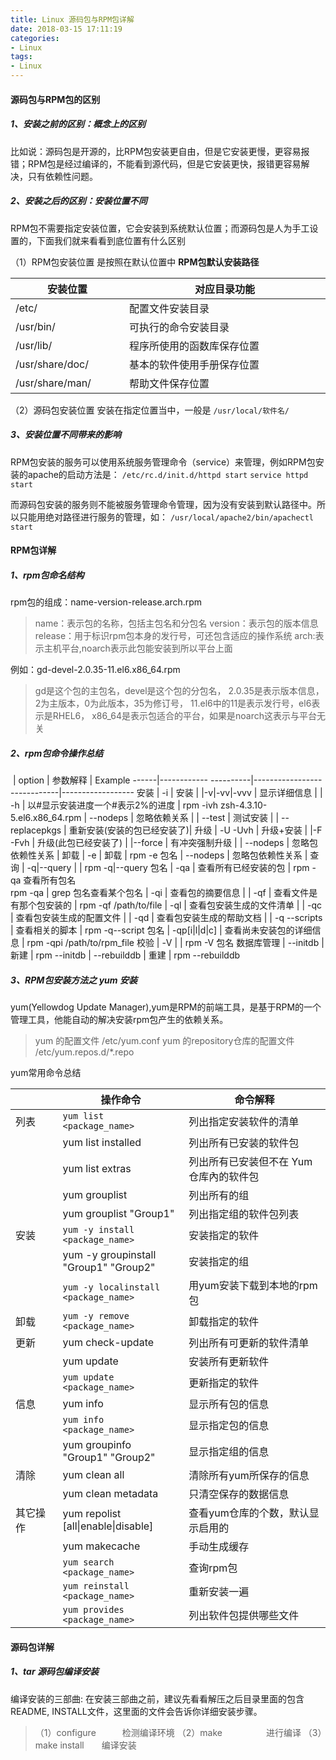```yaml
---
title: Linux 源码包与RPM包详解
date: 2018-03-15 17:11:19
categories:
- Linux
tags:
- Linux
---
```

#### 源码包与RPM包的区别
##### 1、安装之前的区别：概念上的区别
比如说：源码包是开源的，比RPM包安装更自由，但是它安装更慢，更容易报错；RPM包是经过编译的，不能看到源代码，但是它安装更快，报错更容易解决，只有依赖性问题。

##### 2、安装之后的区别：安装位置不同
RPM包不需要指定安装位置，它会安装到系统默认位置；而源码包是人为手工设置的，下面我们就来看看到底位置有什么区别
<!--more-->

（1）RPM包安装位置
是按照在默认位置中
**RPM包默认安装路径**

安装位置        |   对应目录功能
----------------|------------------------
/etc/ 			|	配置文件安装目录
/usr/bin/ 		|	可执行的命令安装目录
/usr/lib/ 		|	程序所使用的函数库保存位置
/usr/share/doc/ |	基本的软件使用手册保存位置
/usr/share/man/ |	帮助文件保存位置

（2）源码包安装位置
安装在指定位置当中，一般是 `/usr/local/软件名/`

##### 3、安装位置不同带来的影响
RPM包安装的服务可以使用系统服务管理命令（service）来管理，例如RPM包安装的apache的启动方法是：
`/etc/rc.d/init.d/httpd start`
`service httpd start`

而源码包安装的服务则不能被服务管理命令管理，因为没有安装到默认路径中。所以只能用绝对路径进行服务的管理，如：
`/usr/local/apache2/bin/apachectl start`


#### RPM包详解
##### 1、rpm包命名结构
rpm包的组成：name-version-release.arch.rpm
>name：表示包的名称，包括主包名和分包名
version：表示包的版本信息
release：用于标识rpm包本身的发行号，可还包含适应的操作系统
arch:表示主机平台,noarch表示此包能安装到所以平台上面

例如：gd-devel-2.0.35-11.el6.x86_64.rpm
>gd是这个包的主包名，devel是这个包的分包名，
2.0.35是表示版本信息，2为主版本，0为此版本，35为修订号，
11.el6中的11是表示发行号，el6表示是RHEL6，
x86_64是表示包适合的平台，如果是noarch这表示与平台无关

##### 2、rpm包命令操作总结
<style type="text/css">
	table th:first-of-type {
		width: 15%;
	}
	table th:nth-of-type(2) {
		width: 17%;
	}
	table th:nth-of-type(3) {
		width: 50%;
	}
	table th:nth-of-type(4) {
		width: 40%;
	}
</style>

&nbsp;| option 					| 参数解释 							| Example
------|------------ ----------|-----------------------------|------------------
安装  | -i     					| 安装     							| &#32;
      |-v&#124;-vv&#124;-vvv 	| 显示详细信息 					| &#32;
      | -h    				 	| 以#显示安装进度一个#表示2%的进度  | rpm -ivh zsh-4.3.10-5.el6.x86_64.rpm
      | --nodeps 			   	| 忽略依赖关系 					| &#32;
      | --test  			   	| 测试安装 							| &#32;
      | --replacepkgs 			| 重新安装(安装的包已经安装了)| &#32;
升级  | -U   -Uvh  				| 升级+安装 						| &#32;
      |-F    -Fvh  				| 升级(此包已经安装了) 			| &#32;
      |--force     				| 有冲突强制升级  				| &#32;
      | --nodeps   				| 忽略包依赖性关系 				| &#32;
卸载  | -e        	 			| 卸载     							| rpm  -e  包名
      | --nodeps   				| 忽略包依赖性关系 				| &#32;
查询  | -q&#124;--query 		| &#32; 	    	               | rpm -q&#124;--query  包名
      | -qa         			| 查看所有已经安装的包 				| rpm -qa  查看所有包名 <br/>rpm -qa &#124; grep 包名查看某个包名
      | -qi         			| 查看包的摘要信息					| &#32;
      | -qf         			| 查看文件是有那个包安装的  		| rpm  -qf  /path/to/file
      | -ql         			| 查看包安装生成的文件清单			| &#32;
      | -qc         			| 查看包安装生成的配置文件			| &#32;
      | -qd         			| 查看包安装生成的帮助文档			| &#32;
      | -q  --scripts  		| 查看相关的脚本         			| rpm -q--script   包名
      | -qp[i&#124;l&#124;d&#124;c]   | 查看尚未安装包的详细信息 	| rpm -qpi /path/to/rpm_file
校验  | -V             		| &#32;		                     | rpm -V   包名
数据库管理 | --initdb  		| 新建 			                  | rpm  --initdb
           | --rebuilddb 	| 重建			                  | rpm  --rebuilddb


##### 3、RPM包安装方法之 yum 安装
yum(Yellowdog Update  Manager),yum是RPM的前端工具，是基于RPM的一个管理工具，他能自动的解决安装rpm包产生的依赖关系。

>yum 的配置文件    /etc/yum.conf
yum 的repository仓库的配置文件   /etc/yum.repos.d/*.repo

yum常用命令总结
<style type="text/css">
	table th:nth-of-type(2) {
		width: 40%;
	}
</style>

&#32;    |  操作命令 							 |  命令解释
---------|---------------------------------------|------------
列表     | `yum list <package_name>` 			 | 列出指定安装软件的清单
         | yum list installed      				 | 列出所有已安装的软件包
         | yum list extras     				     | 列出所有已安装但不在 Yum  仓库內的软件包
         | yum grouplist          		   	     | 列出所有的组
         | yum grouplist "Group1" 			     | 列出指定组的软件包列表
安装     | `yum -y install <package_name>`   	 | 安装指定的软件
         | yum -y groupinstall "Group1" "Group2" | 安装指定的组
         | `yum -y localinstall <package_name>`  | 用yum安装下载到本地的rpm包
卸载     | `yum -y remove <package_name>`     | 卸载指定的软件
更新     | yum check-update        			 	 | 列出所有可更新的软件清单
         | yum update              				 | 安装所有更新软件
         | `yum update <package_name>`			 | 更新指定的软件
信息     | yum info                			 	 | 显示所有包的信息
         | `yum info <package_name>` 			 | 显示指定包的信息
         | yum groupinfo "Group1" "Group2"  	 | 显示指定组的信息
清除     | yum clean all            			 | 清除所有yum所保存的信息
         | yum clean metadata       			 | 只清空保存的数据信息
其它操作 | yum repolist [all&#124;enable&#124;disable] 	 | 查看yum仓库的个数，默认显示启用的
         | yum   makecache          			 | 手动生成缓存
         | `yum search <package_name>`			 | 查询rpm包
         | `yum reinstall <package_name>` 		 | 重新安装一遍
         | `yum provides <package_name>`  		 | 列出软件包提供哪些文件


#### 源码包详解
##### 1、tar 源码包编译安装
编译安装的三部曲:
在安装三部曲之前，建议先看看解压之后目录里面的包含README, INSTALL文件，这里面的文件会告诉你详细安装步骤。
>（1）configure　　　检测编译环境
（2）make　　　　　进行编译
（3）make install　　编译安装